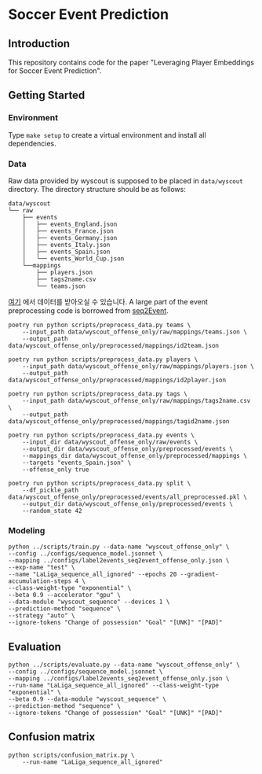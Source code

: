 # Soccer Event Prediction

## Introduction

This repository contains code for the paper "Leveraging Player Embeddings for Soccer Event Prediction".

## Getting Started

### Environment

Type `make setup` to create a virtual environment and install all dependencies.

### Data

Raw data provided by wyscout is supposed to be placed in `data/wyscout` directory.
The directory structure should be as follows:

```
data/wyscout
└── raw
    ├── events
    │   ├── events_England.json
    │   ├── events_France.json
    │   ├── events_Germany.json
    │   ├── events_Italy.json
    │   ├── events_Spain.json
    │   └── events_World_Cup.json
    └──mappings
        ├── players.json
        ├── tags2name.csv
        └── teams.json
```
[여기](https://github.com/koenvo/wyscout-soccer-match-event-dataset) 에서 데이터를 받아오실 수 있습니다.
A large part of the event preprocessing code is borrowed from [seq2Event](https://github.com/statsonthecloud/Soccer-SEQ2Event).

```
poetry run python scripts/preprocess_data.py teams \
    --input_path data/wyscout_offense_only/raw/mappings/teams.json \
    --output_path data/wyscout_offense_only/preprocessed/mappings/id2team.json

poetry run python scripts/preprocess_data.py players \
    --input_path data/wyscout_offense_only/raw/mappings/players.json \
    --output_path data/wyscout_offense_only/preprocessed/mappings/id2player.json

poetry run python scripts/preprocess_data.py tags \
    --input_path data/wyscout_offense_only/raw/mappings/tags2name.csv \
    --output_path data/wyscout_offense_only/preprocessed/mappings/tagid2name.json

poetry run python scripts/preprocess_data.py events \
    --input_dir data/wyscout_offense_only/raw/events \
    --output_dir data/wyscout_offense_only/preprocessed/events \
    --mappings_dir data/wyscout_offense_only/preprocessed/mappings \
    --targets "events_Spain.json" \
    --offense_only true

poetry run python scripts/preprocess_data.py split \
    --df_pickle_path data/wyscout_offense_only/preprocessed/events/all_preprocessed.pkl \
    --output_dir data/wyscout_offense_only/preprocessed/events \
    --random_state 42
```

### Modeling

```
python ../scripts/train.py --data-name "wyscout_offense_only" \
--config ../configs/sequence_model.jsonnet \
--mapping ../configs/label2events_seq2event_offense_only.json \
--exp-name "test" \
--name "LaLiga_sequence_all_ignored" --epochs 20 --gradient-accumulation-steps 4 \
--class-weight-type "exponential" \
--beta 0.9 --accelerator "gpu" \
--data-module "wyscout_sequence" --devices 1 \
--prediction-method "sequence" \
--strategy "auto" \
--ignore-tokens "Change of possession" "Goal" "[UNK]" "[PAD]" 

```

## Evaluation

```
python ../scripts/evaluate.py --data-name "wyscout_offense_only" \
--config ../configs/sequence_model.jsonnet \
--mapping ../configs/label2events_seq2event_offense_only.json \
--run-name "LaLiga_sequence_all_ignored" --class-weight-type "exponential" \
--beta 0.9 --data-module "wyscout_sequence" \
--prediction-method "sequence" \
--ignore-tokens "Change of possession" "Goal" "[UNK]" "[PAD]"  
```

## Confusion matrix
```
python scripts/confusion_matrix.py \
    --run-name "LaLiga_sequence_all_ignored"
```
